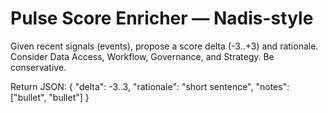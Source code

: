 # Pulse Score Enricher — Nadis-style

Given recent signals (events), propose a score delta (-3..+3) and rationale.
Consider Data Access, Workflow, Governance, and Strategy. Be conservative.

Return JSON:
{
  "delta": -3..3,
  "rationale": "short sentence",
  "notes": ["bullet", "bullet"]
}
